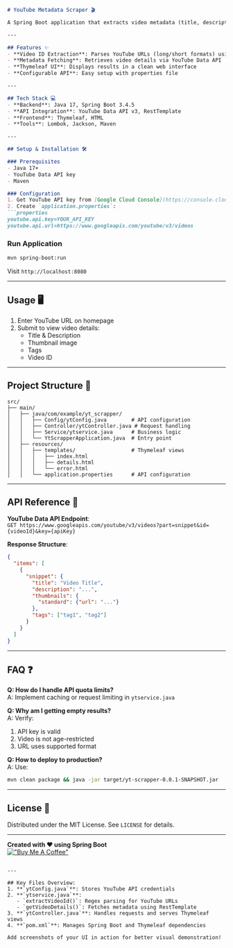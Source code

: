```markdown
# YouTube Metadata Scraper 🎬

A Spring Boot application that extracts video metadata (title, description, tags, thumbnail) from YouTube URLs using the YouTube Data API v3.

---

## Features ✨
- **Video ID Extraction**: Parses YouTube URLs (long/short formats) using regex
- **Metadata Fetching**: Retrieves video details via YouTube Data API
- **Thymeleaf UI**: Displays results in a clean web interface
- **Configurable API**: Easy setup with properties file

---

## Tech Stack 💻
- **Backend**: Java 17, Spring Boot 3.4.5
- **API Integration**: YouTube Data API v3, RestTemplate
- **Frontend**: Thymeleaf, HTML
- **Tools**: Lombok, Jackson, Maven

---

## Setup & Installation 🛠️

### Prerequisites
- Java 17+
- YouTube Data API key
- Maven

### Configuration
1. Get YouTube API key from [Google Cloud Console](https://console.cloud.google.com/)
2. Create `application.properties`:
```properties
youtube.api.key=YOUR_API_KEY
youtube.api.url=https://www.googleapis.com/youtube/v3/videos
```

### Run Application
```bash
mvn spring-boot:run
```
Visit `http://localhost:8080`

---

## Usage 🖥️
1. Enter YouTube URL on homepage
2. Submit to view video details:
   - Title & Description
   - Thumbnail image
   - Tags
   - Video ID

---

## Project Structure 📂
```
src/
├── main/
│   ├── java/com/example/yt_scrapper/
│   │   ├── Config/ytConfig.java        # API configuration
│   │   ├── Controller/ytController.java # Request handling
│   │   ├── Service/ytservice.java      # Business logic
│   │   └── YtScrapperApplication.java  # Entry point
│   ├── resources/
│   │   ├── templates/                  # Thymeleaf views
│   │   │   ├── index.html
│   │   │   ├── details.html
│   │   │   └── error.html
│   │   └── application.properties      # API configuration
```

---

## API Reference 🔌
**YouTube Data API Endpoint**:  
`GET https://www.googleapis.com/youtube/v3/videos?part=snippet&id={videoId}&key={apiKey}`

**Response Structure**:
```json
{
  "items": [
    {
      "snippet": {
        "title": "Video Title",
        "description": "...",
        "thumbnails": {
          "standard": {"url": "..."}
        },
        "tags": ["tag1", "tag2"]
      }
    }
  ]
}
```

---

## FAQ ❓
**Q: How do I handle API quota limits?**  
A: Implement caching or request limiting in `ytservice.java`

**Q: Why am I getting empty results?**  
A: Verify:
1. API key is valid
2. Video is not age-restricted
3. URL uses supported format

**Q: How to deploy to production?**  
A: Use:
```bash
mvn clean package && java -jar target/yt-scrapper-0.0.1-SNAPSHOT.jar
```

---

## License 📄
Distributed under the MIT License. See `LICENSE` for details.

---

**Created with ❤️ using Spring Boot**  
[!["Buy Me A Coffee"](https://www.buymeacoffee.com/assets/img/custom_images/orange_img.png)](https://www.buymeacoffee.com/yourname)
```

---

## Key Files Overview:
1. **`ytConfig.java`**: Stores YouTube API credentials
2. **`ytservice.java`**:
   - `extractVideoId()`: Regex parsing for YouTube URLs
   - `getVideoDetails()`: Fetches metadata using RestTemplate
3. **`ytController.java`**: Handles requests and serves Thymeleaf views
4. **`pom.xml`**: Manages Spring Boot and Thymeleaf dependencies

Add screenshots of your UI in action for better visual demonstration!
